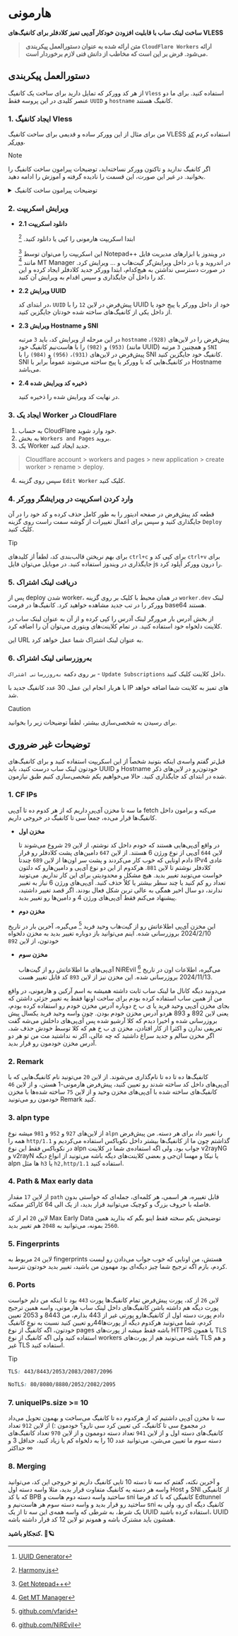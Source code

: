 # هارمونی

**ساخت لینک ساب با قابلیت افزودن خودکار آی‌پی تمیز کلادفلر برای کانفیگ‌های VLESS**

> **متن ارائه شده به عنوان دستورالعمل پیکربندی `CloudFlare Workers` ارائه می‌شود. فرض بر این است که مخاطب از دانش فنی لازم برخوردار است.**

## دستورالعمل پیکربندی

از هر کد وورکر که تمایل دارید برای ساخت یک کانفیگ `Vless` استفاده کنید. برای ما دو عنصر کلیدی در این پروسه فقط `UUID` و `hostname` کانفیگ هستند.

### 1. ایجاد کانفیگ Vless

من برای مثال از این وورکر ساده و قدیمی برای ساخت کانفیگ VLESS استفاده کردم [کد وورکر](_worker.js).

> [!NOTE]
> اگر کانفیگ ندارید و تاکنون وورکر نساخته‌اید، توضیحات پیرامون ساخت کانفیگ را بخوانید. در غیر این صورت، این قسمت را نادیده گرفته و آموزش را ادامه دهید.

<details>
<summary>توضیحات پیرامون ساخت کانفیگ</summary>

افرادی که کانفیگ ندارند و تاکنون وورکری نساخته‌اند، می‌توانند به دو روش این کار را انجام دهند:

**از طریق Cloudflare Workers**

می‌توانید از [فایل worker.js](_worker.js) برای ساخت وورکر و ایجاد کانفیگ استفاده کنید.

---

**از طریق Cloudflare Pages**

> این روش توصیه می‌شود چون روش بالا به دلیل سختگیری‌های اخیر کلادفلر ممکن است هنگام ساخت وورکر با خطا روبرو شوید‌.
برای ساخت کانفیگ از طریق Pages، کافی است این مخزن را فورک کرده و از داخل اکانت کلادفلر خود یک پیج جدید ایجاد کنید. حتماً از این وب‌سایت [^1] یک آی‌دی جدید گرفته و موقع ساخت پیج در قسمت `environment variables` یک متغیر جدید ایجاد کرده و نام آن را `UUID` و مقدارش را برابر با آی‌دی که از سایت گرفتید قرار دهید.

مراحل ساخت پیج را ادامه دهید تا انتها. در نهایت، پس از اتمام ساخت، از تب Deployment روی لینک پیج خود که در مقابل Domains نوشته شده کلیک کنید. بعد در نوار آدرس مرورگر یک `/` اضافه کرده و در ادامه UUID خود را قرار دهید، به این شکل: `https://xxxx.pages.dev/yourUUID`.

در این مرحله در صفحه‌ای که باز می‌شود، می‌توانید کانفیگ Vless آماده خود را کپی و داخل کلاینت دلخواه وارد کنید. ولی ما اینجا فقط Hostname و UUID را کپی می‌کنیم و می‌رویم برای ادامه آموزش ساخت لینک ساب.

</details>

### 2. ویرایش اسکریپت

- **2.1 دانلود اسکریپت**

  ابتدا اسکریپت هارمونی را کپی یا دانلود کنید. [^2]

  این اسکریپت را می‌توان توسط [^3] Notepad++ در ویندوز یا ابزارهای مدیریت فایل مانند [^4] MT Manager در اندروید و یا در داخل ویرایش‌گر گیت‌هاب و ... ویرایش کرد. در صورت دسترسی نداشتن به هیچ‌کدام، ابتدا وورکر جدید کلادفلر ایجاد کرده و این کد را داخل آن جایگذاری و سپس اقدام به ویرایش آن کنید.

- **2.2 ویرایش UUID**

  در ابتدای کد، `UUID` پیش‌فرض در لاین `12` را با UUID خود از داخل وورکر یا پیج خود یا از داخل یکی از کانفیگ‌های ساخته شده خودتان جایگزین کنید.

- **2.3 ویرایش Hostname و SNI**

  در این مرحله از ویرایش کد، باید `3` مرتبه `hostname` پیش‌فرض را در لاین‌های `(928)`، `(953)` و `(982)` را با هاست‌نیم کانفیگ خود (مانند UUID) و همچنین `3` مرتبه `SNI` پیش‌فرض در لاین‌های `(931)`، `(956)` و `(984)` را با SNI کانفیگ خود جایگزین کنید. SNI در کانفیگ‌هایی که با وورکر یا پیج ساخته می‌شوند عموماً برابر با Hostname می‌باشد.

- **2.4 ذخیره کد ویرایش شده**

  در نهایت کد ویرایش شده را ذخیره کنید.

### 3. ایجاد یک Worker در CloudFlare

1. به حساب CloudFlare خود وارد شوید.
2. به بخش `Workers and Pages` بروید.
3. یک Worker جدید ایجاد کنید.

> Cloudflare account > workers and pages > new application > create worker > rename > deploy.

4. سپس روی گزینه `Edit Worker` کلیک کنید.

### 4. وارد کردن اسکریپت در ویرایشگر وورکر

قطعه کد پیش‌فرض در صفحه ادیتور را به طور کامل حذف کرده و کد خود را در آن جایگذاری کنید و سپس برای اعمال تغییرات از گوشه سمت راست روی گزینه `Deploy` کلیک کنید.

> [!TIP]
> برای بهم نریختن قالب‌بندی کد، لطفاً از کلیدهای `ctrl+c` برای کپی کد و `ctrl+v` برای جایگذاری در ویندوز استفاده کنید. در موبایل می‌توان فایل js را درون وورکر آپلود کرد.

### 5. دریافت لینک اشتراک

پس از deploy شدن worker، در همان محیط با کلیک بر روی گزینه `worker.dev` لینک وورکر را در تب جدید مشاهده خواهید کرد. کانفیگ‌ها در فرمت base64 هستند.

از بخش آدرس بار مرورگر لینک آدرس را کپی کرده و از آن به عنوان لینک ساب در کلاینت دلخواه خود استفاده کنید. در تمام کلاینت‌های ویتوری می‌توان آن را اضافه کرد.

این URL به عنوان لینک اشتراک شما عمل خواهد کرد.

### 6. به‌روزرسانی لینک اشتراک

بر روی دکمه `به‌روزرسانی اشتراک` - `Update Subscriptions` داخل کلاینت کلیک کنید.

با هربار انجام این عمل، 30 عدد کانفیگ جدید با IP های تمیز به کلاینت شما اضافه خواهد شد.

> [!CAUTION]
> برای رسیدن به شخصی‌سازی بیشتر، لطفاً توضیحات زیر را بخوانید.

## توضیحات غیر ضروری

قبل‌تر گفتم واسه‌ی اینکه بتونید شخصاً از این اسکریپت استفاده کنید و برای کانفیگ‌های خودتون لینک ساب درست کنید، باید UUID و Hostname خودتون‌رو در لاین‌های ذکر شده در ابتدای کد جایگذاری کنید. حالا می‌خواهیم یکم شخصی‌سازی کنیم طبق نیازمون.

### 1. CF IPs

ما سه تا مخزن آی‌پی داریم که از هر کدوم ده تا آی‌پی fetch می‌کنه و برامون داخل کانفیگ‌ها قرار می‌ده، جمعاً سی تا کانفیگ در خروجی داریم.

- **مخزن اول**

  در واقع آی‌پی‌هایی هستند که خودم داخل کد نوشتم، از لاین `29` شروع می‌شوند تا لاین `644` آی‌پی از نوع ورژن 6 هستند.
  از لاین `647` دامین‌های پشت کلادفلر رو قرار دادم اونایی که خوب کار می‌کردند و پشت سر اون‌ها از لاین `689` چندتا IPv4 عادی کلادفلر نوشتم تا لاین `881`.
  هرکدوم از این دو نوع آی‌پی و دامین‌هارو که دلتون خواست می‌تونید تغییر بدید. هیچ مشکل و محدودیتی برای این کار نداریم. می‌تونید تعداد رو کم کنید یا چند سطر بیشتر یا کلاً حذف کنید.
  آی‌پی‌های ورژن 6 نیاز به تغییر ندارند، دو سال اخیر همگی به عالی تربن شکل فعال بودند. اگر قصد تغییر داشتید، پیشنهاد می‌کنم فقط آی‌پی‌های ورژن 4 و دامین‌ها رو تغییر بدید.

- **مخزن دوم**

 این مخزن آی‌پی اطلاعاتش رو از گیت‌هاب وحید فرید [^5] می‌گیره، آخرین بار در تاریخ 2024/2/10 بروزرسانی شده. اینم می‌توانید باز دوباره تغییر بدید به مخزن دلخواه خودتون، از لاین `892`

- **مخزن سوم**

  آی‌پی‌های ما اطلاعاتش رو از گیت‌هاب NiREvil [^6] می‌گیره، اطلاعات اون در تاریخ 2024/11/13 بروزرسانی شده. این مخزن نیز از لاین `893` کد قابل تغییر هست.

می‌دونید دیگه کانال ما لینک ساب ثابت داشته همیشه به اسم آرکین و هارمونی، در واقع من از همین ساب استفاده کرده بودم برای ساخت اونها فقط یه تغییر جزئی داشتن که بجای مخزن آی‌پی وحید فرید یا ی ب خ دوباره آدرس مخزن خودم رو استفاده کرده بودم، یعنی لاین 892 و 893 هردو آدرس مخزن خودم بودن.
چون واسه وحید فرید یکسال پیش بروزرسانی شده و اخیرا دیدم که کلا آرشیو شده پس آی‌پی‌های داخلش می‌شه گفت تعریفی ندارن و اکثرا از کار افتادن، مخزن ی ب خ هم که کلا توسط خودش حذف شد، اگر مخزن سالم و جدید سراغ داشتید که چه عالی، اکر نه نداشتید مث من تو هر دو آدرس مخزن خودمون رو قرار بدید.

### 2. Remark

کانفیگ‌ها ده تا ده تا نام‌گذاری می‌شوند. از لاین `20` می‌تونید نام کانفیگ‌هایی که با آی‌پی‌های داخل کد ساخته شدند رو تعیین کنید، پیش‌فرض هارمونی-1 هستن، و از لاین `46` کانفیگ‌های ساخته شده با آی‌پی‌های مخزن وحید و از لاین `75` ساخته شده‌ها با مخزن خودمون رو می‌تونید Remark کنید.

### 3. alpn type

از لاین‌های `927` و `952` و `981` میشه نوع `alpn` را تغییر داد برای هر دسته. من پیش‌فرض همه را `http/1.1` گذاشتم چون ما از کانفیگ‌ها بیشتر داخل نکوباکس استفاده می‌کردیم و در نکوباکس فقط این نوع alpn جواب بود. ولی اگه استفاده‌ی شما در کلاینت v2rayNG و v2rayN یا نیکا و مهسا ان‌جی و بعضی کلاینت‌های دیگه باشه می‌تونید از انواع دیگه alpn ها مثل `h3` یا `h2,http/1.1` استفاده کنید.

### 4. Path & Max early data

از لاین `17` مقدار `path` قابل تغییره، هر اسمی، هر کلمه‌ای، جمله‌ای که خواستی بدون فاصله با حروف بزرگ و کوچیک می‌توانید قرار بدید، از یک الی 64 کاراکتر ممکنه.

لاین `20` ام از کد Max Early Data توضیحش یکم سخته فقط اینو بگم که بذارید همین `2560` بمونه، می‌توانید به `2048` هم تغییر بدید.

### 5. Fingerprints

لاین `24` مربوط به fingerprints هستش، من اونایی که خوب جواب می‌دادن رو لیست کردم، بازم اگه ترجیح شما چیز دیگه‌ای بود مهمون من باشید، تغییر بدید خودتون نترسید.

### 6. Ports

لاین `26` از کد، پورت پیش‌فرض تمام کانفیگ‌ها پورت `443` بود تا اینکه من دلم خواست پورت دیگه هم داشته باشن کانفیگ‌های داخل لینک ساب هارمونی، واسه همین ترجیح دادم پورت دسته اول از کانفیگ‌هارو پورتی غیر از 443 بذارم، من 8443 و 2053 تعیین کردم، شما می‌تونید هرکدوم دیگه از پورت‌ها44رو تعیین کنید نسبت به نوع کانفیگ خودتون، اگه کانفیگ از نوع pages باشه فقط میشه از پورت‌های HTTPS یا همون TLS استفاده کنید ولی اگه کانفیگ از نوع workers باشه می‌تونید هم از پورت‌های TLS و هم غیر TLS استفاده کنید.

> [!TIP]
> ```CSS
> TLS: 443/8443/2053/2083/2087/2096
> ```
> ```CSS
> NoTLS: 80/8080/8880/2052/2082/2095

### 7. uniqueIPs.size >= 10

سه تا مخزن آی‌پی داشتیم که از هرکدوم ده تا کانفیگ می‌ساخت و بهمون تحویل می‌داد در مجموع سی تا کانفیگ، کی تعیین کرد سی تارو؟ خودمون :)
از لاین `912` تعداد کانفیگ‌های دسته اول و از لاین `941` تعداد دسته دوممون و از لاین `970` تعداد کانفیگ‌های دسته سوم ما تعیین می‌شن، می‌توانید عدد 10 را به دلخواه کم یا زیاد کنید، حداقل 3 و حداکثر ∞

### 8. Merging

و آخرین نکته، گفتم که سه تا دسته 10 تایی کانفیگ داریم تو خروجی این کد، می‌توانید واسه هر دسته یه کانفیگ متفاوت قرار بدید، مثلا واسه دسته اول Host و SNI از کانفیگی که با کد BPB ساختید واسه دسته دوم هاست و sni کانفیگی که با کد فرضا Edtunnel ساختید رو قرار بدید و واسه دسته سوم هر هاست‌نیم و sni کانفیگ دیگه ای رو، ولی به یک شرط، به شرطی که واسه همه‌ی این سه تا از یک UUID استفاده کرده باشید، UUID همشون باید مشترک باشه و همونم تو لاین 12 کد قرار داشته باشه.


**کنجکاو باشید. 🩶🪐**

[^1]: [UUID Generator](https://www.uuidgenerator.net/)

[^2]: [Harmony.js](harmony.js)

[^3]: [Get Notepad++](https://notepad-plus-plus.org/downloads/)

[^4]: [Get MT Manager](https://t.me/new_folder_revil/3172)

[^5]: [github.com/vfarid](https://raw.githubusercontent.com/vfarid/cf-clean-ips/main/list.json)

[^6]: [github.com/NiREvil](https://raw.githubusercontent.com/NiREvil/Harmony/refs/heads/main/cf-clean.json)

